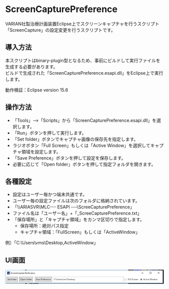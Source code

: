 # ScreenCapturePreference

VARIAN社製治療計画装置Eclipse上でスクリーンキャプチャを行うスクリプト「ScreenCapture」の設定変更を行うスクリプトです。  

## 導入方法

本スクリプトはbinary-plugin型となるため、事前にビルドして実行ファイルを生成する必要があります。  
ビルドで生成された「ScreenCapturePreference.esapi.dll」をEclipse上で実行します。  

動作検証：Eclipse version 15.6  

## 操作方法

- 「Tools」-->「Scripts」から「ScreenCapturePreference.esapi.dll」を選択します。
- 「Run」ボタンを押して実行します。
- 「Set folder」ボタンでキャプチャ画像の保存先を指定します。
- ラジオボタン「Full Screen」もしくは「Active Window」を選択してキャプチャ領域を設定します。
- 「Save Preference」ボタンを押して設定を保存します。
- 必要に応じて「Open folder」ボタンを押して指定フォルダを開きます。
## 各種設定
- 設定はユーザー毎かつ端末共通です。
- ユーザー毎の設定ファイルは次のフォルダに格納されています。
 - 「\\\ARIASVR\MLC\--- ESAPI ---\ScreeCapturePreference」
 - ファイル名は「ユーザー名」+「_ScreeCapturePreference.txt」
 - 「保存場所」と「キャプチャ領域」をカンマ区切りで指定します。
   - 保存場所：絶対パス指定　
   - キャプチャ領域：「FullScreen」もしくは「ActiveWindow」 
  
 例）「C:\Users\vms\Desktop,ActiveWindow」

## UI画面

![Screen capture of planCompare UI](https://github.com/tkmd94/ScreenCapturePreference/blob/master/SC.jpg)
